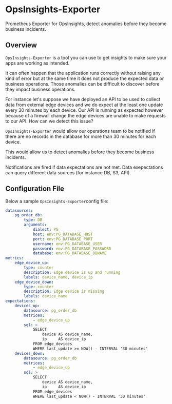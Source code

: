 # OpsInsights-Exporter

Prometheus Exporter for OpsInsights, detect anomalies before they become business incidents.

## Overview

`OpsInsights-Exporter` is a tool you can use to get insights to make sure your apps are working as intended.

It can often happen that the application runs correctly without raising any kind of error but at the same time it does not produce the expected data or business operations. Those anomalies can be difficult to discover before they impact business operations.

For instance let's suppose we have deployed an API to be used to collect data from external edge devices and we do expect at the least one update every 30 minutes by each device. Our API is running as expected however because of a firewall change the edge devices are unable to make requests to our API. How can we detect this issue?

`OpsInsights-Exporter` would allow our operations team to be notified if there are no records in the database for more than 30 minutes for each device.

This would allow us to detect anomalies before they become business incidents.

Notifications are fired if data expectations are not met. Data exepectations can query different data sources (for instance DB, S3, API).

## Configuration File

Below a sample `OpsInsights-Exporter`config file:

```yaml
datasources:
    pg_order_db:
        type: DB
        arguments:
            dialect: PG
            host: env:PG_DATABASE_HOST
            port: env:PG_DATABASE_PORT
            username: env:PG_DATABASE_USER
            password: env:PG_DATABASE_PASSWORD
            database: env:PG_DATABASE_DBNAME
metrics:
    edge_device_up:
        type: counter
        description: Edge device is up and running
        labels: device_name, device_ip
    edge_device_down:
        type: counter
        description: Edge device is missing
        labels: device_name
expectations:
    devices_up:
        datasource: pg_order_db
        metrices:
            - edge_device_up
        sql: >
            SELECT 
                device AS device_name,
                ip     AS device_ip
            FROM edge_devices
            WHERE last_update >= NOW() - INTERVAL '30 minutes'
    devices_down:
        datasource: pg_order_db
        metrices:
            - edge_device_up
        sql: >
            SELECT 
                device AS device_name,
                ip     AS device_ip
            FROM edge_devices
            WHERE last_update < NOW() - INTERVAL '30 minutes'
```
